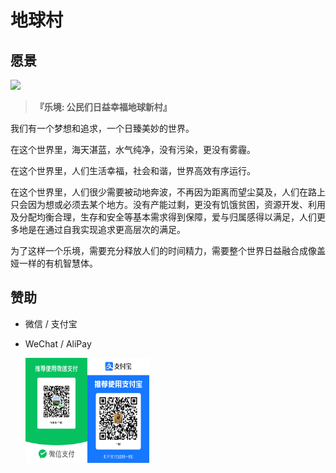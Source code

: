 # 地球村

## 愿景
<a href="https://edening.org" target="_blank"><img src="https://github.com/voidao/GlobalVillage/blob/main/public/Edening.png" style="height:333px;" /></a>
>  **『乐境: 公民们日益幸福地球新村』**

我们有一个梦想和追求，一个日臻美妙的世界。

在这个世界里，海天湛蓝，水气纯净，没有污染，更没有雾霾。

在这个世界里，人们生活幸福，社会和谐，世界高效有序运行。

在这个世界里，人们很少需要被动地奔波，不再因为距离而望尘莫及，人们在路上只会因为想或必须去某个地方。没有产能过剩，更没有饥饿贫困，资源开发、利用及分配均衡合理，生存和安全等基本需求得到保障，爱与归属感得以满足，人们更多地是在通过自我实现追求更高层次的满足。

为了这样一个乐境，需要充分释放人们的时间精力，需要整个世界日益融合成像盖娅一样的有机智慧体。


## 赞助

- 微信 / 支付宝

- WeChat / AliPay
  <div style="display: flex">
    <img alt="wechat" title="wechat" src="https://github.com/voidao/GlobalVillage/blob/main/public/wechat.JPG" style="height:168px;width:99px;" >
    <img alt="alipay" title="alipay" src="https://github.com/voidao/GlobalVillage/blob/main/public/alipay.JPG" style="height:168px;width:99px;" >
  </div>
